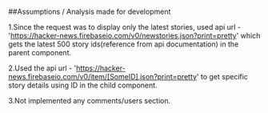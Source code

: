 ##Assumptions / Analysis made for development

1.Since the request was to display only the latest stories, used api url - 'https://hacker-news.firebaseio.com/v0/newstories.json?print=pretty' which gets the latest 500 story ids(reference from api documentation) in the parent component.

2.Used the api url - 'https://hacker-news.firebaseio.com/v0/item/[SomeID].json?print=pretty' to get specific story details using ID in the child component.

3.Not implemented any comments/users section.
